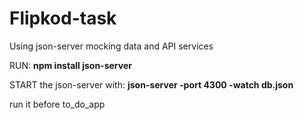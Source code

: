 # Flipkod-task

Using json-server mocking data and API services

RUN: **npm install json-server**

START the json-server with: **json-server -port 4300 -watch db.json**

run it before to_do_app
 
